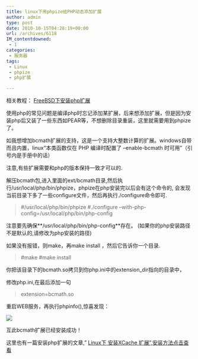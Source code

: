 ```yaml
---
title: linux下用phpize给PHP动态添加扩展
author: admin
type: post
date: 2010-10-15T04:28:19+00:00
url: /archives/6118
IM_contentdowned:
 - 1
categories:
 - 服务器
tags:
 - Linux
 - phpize
 - php扩展

---
```

相关教程： [FreeBSD下安装php扩展](http://blog.haohtml.com/index.php/archives/7001)

使用php的常见问题是编译php时忘记添加某扩展，后来想添加扩展，但是因为安装php后又装了一些东西如PEAR等，不想删除目录重装，这里就需要用到phpize了。

如我想增加bcmath扩展的支持，这是一个支持大整数计算的扩展。windows自带而且内置，linux“本类函数仅在 PHP 编译时配置了 –enable-bcmath 时可用”（引号内是手册中的话）

注意,有些扩展需要和php的版本保持一致才可以的.

解压bcmath包,进入里面的ext/bcmath目录,然后执行/usr/local/php/bin/phpize，phpize在php安装完以后会有这个命令的, 会发现当前目录下多了一些configure文件，然后再执行./configure命令即可.

> #/usr/local/php/bin/phpize
> #./configure –with-php-config=/usr/local/php/bin/php-config

注意要先确保**/usr/local/php/bin/php-config**存在。 (如果你的php安装路径不是默认的,请修改为php安装的路径)

如果没有报错，则make，再make install ，然后它告诉你一个目录.

> #make
> #make install

你把该目录下的bcmath.so拷贝到你php.ini中的extension_dir指向的目录中，

修改php.ini,在最后添加一句

> extension=bcmath.so

重启WEB服务，再执行phpinfo(),惊喜发现：

[![](http://blog.haohtml.com/wp-content/uploads/2010/10/bcmath.png)][1]

互此bcmath扩展已经安装成功！

这里也有一篇安装php扩展的文章,” [Linux下 安装XCache 扩展”,安装方法点击查看](http://blog.haohtml.com/index.php/archives/6128)

 [1]: http://blog.haohtml.com/wp-content/uploads/2010/10/bcmath.png